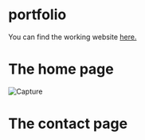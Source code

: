 # portfolio
You can find the working website <a href="https://zirix.ga/">here.</a>
# The home page
![Capture](https://user-images.githubusercontent.com/49836430/120212449-4b280780-c232-11eb-837f-20175ecf8dcd.PNG)
# The contact page
